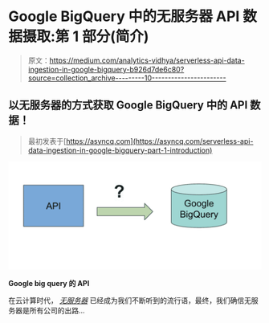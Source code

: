 # Google BigQuery 中的无服务器 API 数据摄取:第 1 部分(简介)

> 原文：<https://medium.com/analytics-vidhya/serverless-api-data-ingestion-in-google-bigquery-b926d7de6c80?source=collection_archive---------10----------------------->

## 以无服务器的方式获取 Google BigQuery 中的 API 数据！

> 最初发表于[https://asyncq.com](https://asyncq.com/serverless-api-data-ingestion-in-google-bigquery-part-1-introduction)

![](img/67768295e4268618dba3d4c5bf7db1c8.png)

**Google big query 的 API**

在云计算时代， [*无服务器*](https://www.redhat.com/en/topics/cloud-native-apps/what-is-serverless) 已经成为我们不断听到的流行语，最终，我们确信无服务器是所有公司的出路…